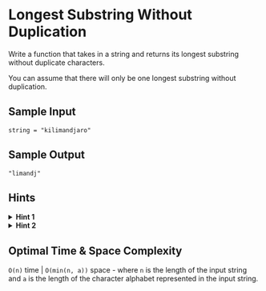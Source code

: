 # Longest Substring Without Duplication

Write a function that takes in a string and returns its longest substring without duplicate characters.

You can assume that there will only be one longest substring without duplication.

## Sample Input

```plaintext
string = "kilimandjaro"
```

## Sample Output

```plaintext
"limandj"
```

## Hints

<details>
<summary><b>Hint 1</b></summary>

Try traversing the input string and storing the last position at which you see each character in a hash table. How can this help you solve the given problem?

</details>

<details>
<summary><b>Hint 2</b></summary>

As you traverse the input string, keep track of a starting index variable. This variable, as its name suggests, should represent the most recent index from which you could start a substring with no duplicate characters, ending at your current index. Use the hash table mentioned in `Hint #1` to update this variable correctly, and update the longest substring as you go.

</details>

## Optimal Time & Space Complexity

`O(n)` time | `O(min(n, a))` space - where `n` is the length of the input string and `a` is the length of the character alphabet represented in the input string.
